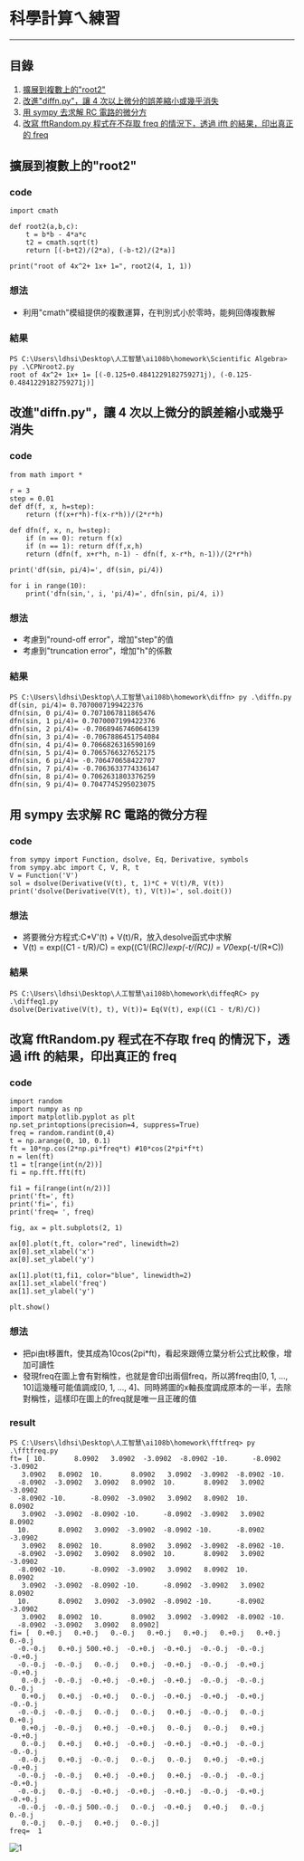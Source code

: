 # 科學計算ㄟ練習
---

## 目錄
1. [擴展到複數上的"root2"](#擴展到複數上的"root2")
2. [改進"diffn.py"，讓 4 次以上微分的誤差縮小或幾乎消失](#改進"diffnpy"讓-4-次以上微分的誤差縮小或幾乎消失)
3. [用 sympy 去求解 RC 電路的微分方](#用-sympy-去求解-rc-電路的微分方程)
4. [改寫 fftRandom.py 程式在不存取 freq 的情況下，透過 ifft 的結果，印出真正的 freq](#改寫-fftrandompy-程式在不存取-freq-的情況下透過-ifft-的結果印出真正的-freq)

## 擴展到複數上的"root2"

### code
```
import cmath

def root2(a,b,c):
    t = b*b - 4*a*c
    t2 = cmath.sqrt(t)
    return [(-b+t2)/(2*a), (-b-t2)/(2*a)]

print("root of 4x^2+ 1x+ 1=", root2(4, 1, 1))
```

### 想法
* 利用"cmath"模組提供的複數運算，在判別式小於零時，能夠回傳複數解

### 結果
```
PS C:\Users\ldhsi\Desktop\人工智慧\ai108b\homework\Scientific Algebra> py .\CPNroot2.py
root of 4x^2+ 1x+ 1= [(-0.125+0.4841229182759271j), (-0.125-0.4841229182759271j)]
```

## 改進"diffn.py"，讓 4 次以上微分的誤差縮小或幾乎消失

### code
```
from math import *

r = 3
step = 0.01
def df(f, x, h=step):
    return (f(x+r*h)-f(x-r*h))/(2*r*h)

def dfn(f, x, n, h=step):
    if (n == 0): return f(x)
    if (n == 1): return df(f,x,h)
    return (dfn(f, x+r*h, n-1) - dfn(f, x-r*h, n-1))/(2*r*h)

print('df(sin, pi/4)=', df(sin, pi/4))

for i in range(10):
    print('dfn(sin,', i, 'pi/4)=', dfn(sin, pi/4, i))
```

### 想法
* 考慮到"round-off error"，增加"step"的值
* 考慮到"truncation error"，增加"h"的係數

### 結果
```
PS C:\Users\ldhsi\Desktop\人工智慧\ai108b\homework\diffn> py .\diffn.py
df(sin, pi/4)= 0.7070007199422376
dfn(sin, 0 pi/4)= 0.7071067811865476
dfn(sin, 1 pi/4)= 0.7070007199422376
dfn(sin, 2 pi/4)= -0.7068946746064139
dfn(sin, 3 pi/4)= -0.7067886451754084
dfn(sin, 4 pi/4)= 0.7066826316590169
dfn(sin, 5 pi/4)= 0.7065766327652175
dfn(sin, 6 pi/4)= -0.706470658422707
dfn(sin, 7 pi/4)= -0.7063633774336147
dfn(sin, 8 pi/4)= 0.7062631803376259
dfn(sin, 9 pi/4)= 0.7047745295023075
```

## 用 sympy 去求解 RC 電路的微分方程

### code
```
from sympy import Function, dsolve, Eq, Derivative, symbols
from sympy.abc import C, V, R, t
V = Function('V')
sol = dsolve(Derivative(V(t), t, 1)*C + V(t)/R, V(t))
print('dsolve(Derivative(V(t), t), V(t))=', sol.doit())
```

### 想法
* 將要微分方程式:C*V'(t) + V(t)/R，放入desolve函式中求解
* V(t)  = exp((C1 - t/R)/C)
        = exp((C1/(R*C))*exp(-t/(R*C))
        = V0*exp(-t/(R*C))

### 結果
```
PS C:\Users\ldhsi\Desktop\人工智慧\ai108b\homework\diffeqRC> py .\diffeq1.py
dsolve(Derivative(V(t), t), V(t))= Eq(V(t), exp((C1 - t/R)/C))
```

## 改寫 fftRandom.py 程式在不存取 freq 的情況下，透過 ifft 的結果，印出真正的 freq

### code
```
import random
import numpy as np
import matplotlib.pyplot as plt
np.set_printoptions(precision=4, suppress=True)
freq = random.randint(0,4)
t = np.arange(0, 10, 0.1)
ft = 10*np.cos(2*np.pi*freq*t) #10*cos(2*pi*f*t)
n = len(ft)
t1 = t[range(int(n/2))]
fi = np.fft.fft(ft)

fi1 = fi[range(int(n/2))]
print('ft=', ft)
print('fi=', fi)
print('freq= ', freq)

fig, ax = plt.subplots(2, 1)

ax[0].plot(t,ft, color="red", linewidth=2)
ax[0].set_xlabel('x')
ax[0].set_ylabel('y')
 
ax[1].plot(t1,fi1, color="blue", linewidth=2)
ax[1].set_xlabel('freq')
ax[1].set_ylabel('y')

plt.show()

```

### 想法
* 把pi由t移置ft，使其成為10cos(2pi*ft)，看起來跟傅立葉分析公式比較像，增加可讀性
* 發現freq在圖上會有對稱性，也就是會印出兩個freq，所以將freq由[0, 1, ..., 10]這幾種可能值調成[0, 1, ..., 4]、同時將圖的x軸長度調成原本的一半，去除對稱性，這樣印在圖上的freq就是唯一且正確的值
### result
```
PS C:\Users\ldhsi\Desktop\人工智慧\ai108b\homework\fftfreq> py .\fftfreq.py
ft= [ 10.       8.0902   3.0902  -3.0902  -8.0902 -10.      -8.0902  -3.0902
   3.0902   8.0902  10.       8.0902   3.0902  -3.0902  -8.0902 -10.
  -8.0902  -3.0902   3.0902   8.0902  10.       8.0902   3.0902  -3.0902
  -8.0902 -10.      -8.0902  -3.0902   3.0902   8.0902  10.       8.0902
   3.0902  -3.0902  -8.0902 -10.      -8.0902  -3.0902   3.0902   8.0902
  10.       8.0902   3.0902  -3.0902  -8.0902 -10.      -8.0902  -3.0902
   3.0902   8.0902  10.       8.0902   3.0902  -3.0902  -8.0902 -10.
  -8.0902  -3.0902   3.0902   8.0902  10.       8.0902   3.0902  -3.0902
  -8.0902 -10.      -8.0902  -3.0902   3.0902   8.0902  10.       8.0902
   3.0902  -3.0902  -8.0902 -10.      -8.0902  -3.0902   3.0902   8.0902
  10.       8.0902   3.0902  -3.0902  -8.0902 -10.      -8.0902  -3.0902
   3.0902   8.0902  10.       8.0902   3.0902  -3.0902  -8.0902 -10.
  -8.0902  -3.0902   3.0902   8.0902]
fi= [  0.+0.j   0.+0.j   0.-0.j   0.+0.j   0.+0.j   0.+0.j   0.+0.j   0.-0.j
  -0.-0.j   0.+0.j 500.+0.j  -0.+0.j  -0.+0.j  -0.-0.j  -0.-0.j  -0.+0.j
  -0.-0.j  -0.-0.j   0.-0.j   0.+0.j  -0.+0.j  -0.-0.j  -0.+0.j  -0.+0.j
   0.-0.j  -0.-0.j  -0.+0.j  -0.+0.j  -0.+0.j  -0.-0.j  -0.-0.j   0.-0.j
   0.+0.j   0.+0.j  -0.+0.j   0.-0.j  -0.+0.j  -0.+0.j  -0.+0.j  -0.-0.j
  -0.-0.j  -0.-0.j   0.-0.j   0.-0.j   0.+0.j  -0.-0.j   0.-0.j   0.+0.j
   0.+0.j  -0.-0.j   0.+0.j  -0.+0.j   0.-0.j   0.-0.j   0.+0.j  -0.+0.j
   0.-0.j   0.+0.j   0.+0.j  -0.+0.j  -0.+0.j  -0.+0.j  -0.-0.j  -0.-0.j
  -0.-0.j   0.+0.j  -0.-0.j   0.-0.j   0.-0.j   0.+0.j  -0.+0.j  -0.+0.j
  -0.-0.j  -0.-0.j   0.+0.j  -0.+0.j   0.+0.j  -0.-0.j  -0.-0.j  -0.+0.j
  -0.-0.j   0.-0.j  -0.+0.j  -0.+0.j  -0.+0.j  -0.-0.j  -0.+0.j  -0.+0.j
  -0.-0.j  -0.-0.j 500.-0.j   0.-0.j  -0.+0.j   0.+0.j   0.-0.j   0.-0.j
   0.-0.j   0.-0.j   0.+0.j   0.-0.j]
freq=  1
```
![1](https://github.com/ArthurLiao0816/ai108b/blob/master/homework/fftfreq/result.png)